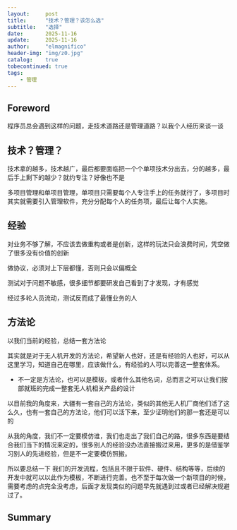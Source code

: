 ```yaml
---
layout:     post
title:      "技术？管理？该怎么选"
subtitle:   "选择"
date:       2025-11-16
update:     2025-11-16
author:     "elmagnifico"
header-img: "img/z0.jpg"
catalog:    true
tobecontinued: true
tags:
    - 管理
---
```


## Foreword

程序员总会遇到这样的问题，走技术道路还是管理道路？以我个人经历来谈一谈



## 技术？管理？

技术拿的越多，技术越广，最后都要面临把一个个单项技术分出去，分的越多，最后手上剩下的越少？就约专注？好像也不是



多项目管理和单项目管理，单项目只需要每个人专注手上的任务就行了，多项目时其实就需要引入管理软件，充分分配每个人的任务项，最后让每个人实施。



## 经验

对业务不够了解，不应该去做重构或者是创新，这样的玩法只会浪费时间，凭空做了很多没有价值的创新

做协议，必须对上下层都懂，否则只会以偏概全

测试对于问题不敏感，很多细节都要研发自己看到了才发现，才有感觉

经过多轮人员流动，测试反而成了最懂业务的人



## 方法论

以我们当前的经验，总结一套方法论

其实就是对于无人机开发的方法论，希望新人也好，还是有经验的人也好，可以从这里学习，知道自己在哪里，应该做什么，有经验的人可以完善这一整套体系。

- 不一定是方法论，也可以是模板，或者什么其他名词，总而言之可以让我们按部就班的完成一整套无人机相关产品的设计

以目前我的角度来，大疆有一套自己的方法论，类似的其他无人机厂商他们活了这么久，也有一套自己的方法论，他们可以活下来，至少证明他们的那一套还是可以的

从我的角度，我们不一定要模仿谁，我们也走出了我们自己的路，很多东西是要结合我们当下的情况来定的，很多别人的经验没办法直接搬过来用，更多的是借鉴学习别人的先进经验，但是不一定要模仿照搬。

所以要总结一下 我们的开发流程，包括且不限于软件、硬件、结构等等，后续的开发中就可以以此作为模板，不断进行完善。也不至于每次做一个新项目的时候，需要考虑的点完全没考虑，后面才发现类似的问题早先就遇到过或者已经解决规避过了。



## Summary


